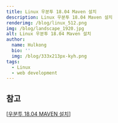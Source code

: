 ```yaml
---
title: Linux 우분투 18.04 Maven 설치
description: Linux 우분투 18.04 Maven 설치
renderimg: /blog/linux_512.png
img: /blog/landscape_1920.jpg
alt: Linux 우분투 18.04 Maven 설치
author:
  name: Hulkong
  bio: ''
  img: /blog/333x213px-kyh.png
tags:
  - Linux
  - web development
---
```


## 참고

[[우분투 18.04 MAVEN 설치](https://kururu.tistory.com/86)]
